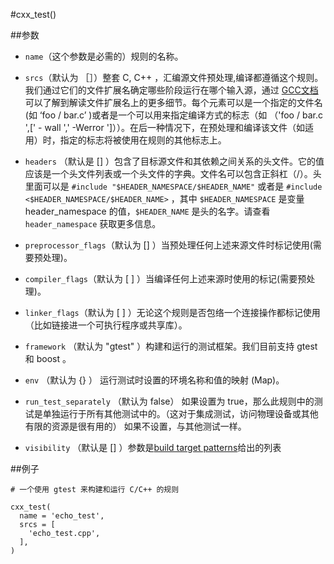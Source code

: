 #cxx_test()


##参数

- `name`（这个参数是必需的）规则的名称。 

- `srcs`（默认为 ［］）整套 C, C++ ，汇编源文件预处理,编译都遵循这个规则。我们通过它们的文件扩展名确定哪些阶段运行在哪个输入源，通过 [GCC文档](https://gcc.gnu.org/onlinedocs/gcc/Overall-Options.html) 可以了解到解读文件扩展名上的更多细节。每个元素可以是一个指定的文件名(如 ‘foo / bar.c’ )或者是一个可以用来指定编译方式的标志（如 （'foo / bar.c ',[' - wall ',' -Werror ']））。在后一种情况下，在预处理和编译该文件（如适用）时，指定的标志将被使用在规则的其他标志上。

- `headers` （默认是 [] ）包含了目标源文件和其依赖之间关系的头文件。它的值应该是一个头文件列表或一个头文件的字典。文件名可以包含正斜杠（/）。头里面可以是 `#include "$HEADER_NAMESPACE/$HEADER_NAME"` 或者是 `#include <$HEADER_NAMESPACE/$HEADER_NAME>` ，其中 `$HEADER_NAMESPACE` 是变量 header_namespace 的值，`$HEADER_NAME` 是头的名字。请查看 `header_namespace` 获取更多信息。

- `preprocessor_flags`（默认为 [] ）当预处理任何上述来源文件时标记使用(需要预处理)。  

- `compiler_flags`（默认为 [ ] ）当编译任何上述来源时使用的标记(需要预处理)。 

- `linker_flags`（默认为 [ ] ）无论这个规则是否包络一个连接操作都标记使用（比如链接进一个可执行程序或共享库）。  

- `framework` （默认为 "gtest" ）构建和运行的测试框架。我们目前支持 gtest 和 boost 。 

- `env` （默认为 {} ） 运行测试时设置的环境名称和值的映射 (Map)。

- `run_test_separately` （默认为 false） 如果设置为 true，那么此规则中的测试是单独运行于所有其他测试中的。（这对于集成测试，访问物理设备或其他有限的资源是很有用的）
如果不设置，与其他测试一样。

- `visibility` （默认是 [] ）参数是[build target patterns](https://buckbuild.com/concept/build_target_pattern.html)给出的列表


##例子

````
# 一个使用 gtest 来构建和运行 C/C++ 的规则

cxx_test(
  name = 'echo_test',
  srcs = [
    'echo_test.cpp',
  ],
)
````